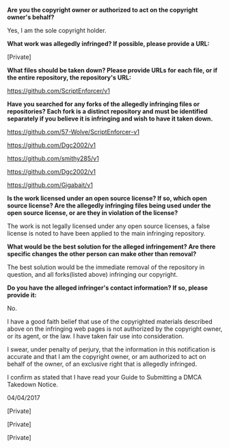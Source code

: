 __Are you the copyright owner or authorized to act on the copyright owner's behalf?__

Yes, I am the sole copyright holder.

__What work was allegedly infringed? If possible, please provide a URL:__

[Private]

__What files should be taken down? Please provide URLs for each file, or if the entire repository, the repository's URL:__

https://github.com/ScriptEnforcer/v1

__Have you searched for any forks of the allegedly infringing files or repositories? Each fork is a distinct repository and must be identified separately if you believe it is infringing and wish to have it taken down.__

https://github.com/57-Wolve/ScriptEnforcer-v1

https://github.com/Dgc2002/v1

https://github.com/smithy285/v1

https://github.com/Dgc2002/v1

https://github.com/Gigabait/v1

__Is the work licensed under an open source license? If so, which open source license? Are the allegedly infringing files being used under the open source license, or are they in violation of the license?__

The work is not legally licensed under any open source licenses, a false license is noted to have been applied to the main infringing repository.

__What would be the best solution for the alleged infringement? Are there specific changes the other person can make other than removal?__

The best solution would be the immediate removal of the repository in question, and all forks(listed above) infringing our copyright.

__Do you have the alleged infringer's contact information? If so, please provide it:__

No.

I have a good faith belief that use of the copyrighted materials described above on the infringing web pages is not authorized by the copyright owner, or its agent, or the law. I have taken fair use into consideration.

I swear, under penalty of perjury, that the information in this notification is accurate and that I am the copyright owner, or am authorized to act on behalf of the owner, of an exclusive right that is allegedly infringed.

I confirm as stated that I have read your Guide to Submitting a DMCA Takedown Notice.

04/04/2017

[Private]

[Private]

[Private]
